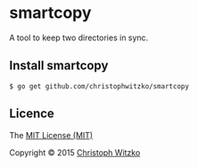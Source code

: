 # smartcopy

A tool to keep two directories in sync.

## Install smartcopy

    $ go get github.com/christophwitzko/smartcopy

## Licence

The [MIT License (MIT)](http://opensource.org/licenses/MIT)

Copyright © 2015 [Christoph Witzko](https://twitter.com/christophwitzko)
